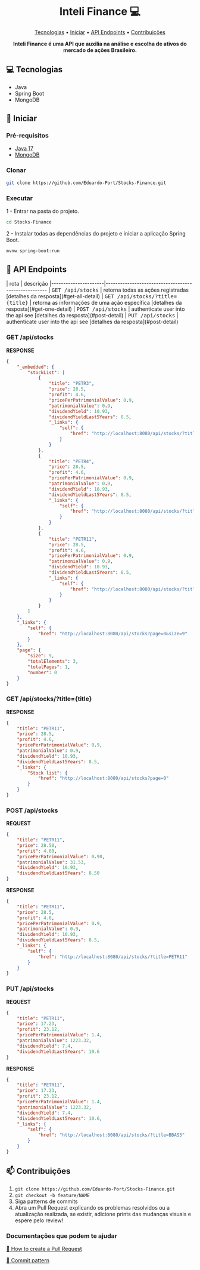 <h1 align="center" style="font-weight: bold;">Inteli Finance 💻</h1>

<p align="center">
 <a href="#tech">Tecnologias</a> • 
 <a href="#started">Iniciar</a> • 
 <a href="#routes">API Endpoints</a> •
 <a href="#contribute">Contribuições</a>
</p>

<p align="center">
    <b>Inteli Finance é uma API que auxilia na análise e escolha de ativos do mercado de ações Brasileiro.</b>
</p>

<h2 id="technologies">💻 Tecnologias</h2>

- Java
- Spring Boot
- MongoDB

<h2 id="started">🚀 Iniciar</h2>

<h3>Pré-requisitos</h3>

- [Java 17](https://www.oracle.com/java/technologies/javase/jdk17-archive-downloads.html)
- [MongoDB](https://www.mongodb.com/try/download/community)

<h3>Clonar</h3>

```bash
git clone https://github.com/Eduardo-Port/Stocks-Finance.git
```

<h3>Executar</h3>

1 - Entrar na pasta do projeto.

```bash
cd Stocks-Finance
```

2 - Instalar todas as dependências do projeto e iniciar a aplicação Spring Boot. 
```bash
mvnw spring-boot:run
```

<h2 id="routes">📍 API Endpoints</h2>
​
| rota               | descrição                                     
|----------------------|-----------------------------------------------------
| <kbd>GET /api/stocks</kbd>     | retorna todas as ações registradas [detalhes da resposta](#get-all-detail)
| <kbd>GET /api/stocks/?title={title}</kbd>     | retorna as informações de uma ação específica [detalhes da resposta](#get-one-detail)
| <kbd>POST /api/stocks</kbd>     | authenticate user into the api see [detalhes da resposta](#post-detail)
| <kbd>PUT /api/stocks</kbd>     | authenticate user into the api see [detalhes da resposta](#post-detail)

<h3 id="get-all-detail">GET /api/stocks</h3>

**RESPONSE**
```json
{
	"_embedded": {
		"stockList": [
			{
				"title": "PETR3",
				"price": 28.5,
				"profit": 4.6,
				"pricePerPatrimonialValue": 0.9,
				"patrimonialValue": 0.9,
				"dividendYield": 10.93,
				"dividendYieldLast5Years": 8.5,
				"_links": {
					"self": {
						"href": "http://localhost:8080/api/stocks/?title=PETR3"
					}
				}
			},
			{
				"title": "PETR4",
				"price": 28.5,
				"profit": 4.6,
				"pricePerPatrimonialValue": 0.9,
				"patrimonialValue": 0.9,
				"dividendYield": 10.93,
				"dividendYieldLast5Years": 8.5,
				"_links": {
					"self": {
						"href": "http://localhost:8080/api/stocks/?title=PETR4"
					}
				}
			},
			{
				"title": "PETR11",
				"price": 28.5,
				"profit": 4.6,
				"pricePerPatrimonialValue": 0.9,
				"patrimonialValue": 0.9,
				"dividendYield": 10.93,
				"dividendYieldLast5Years": 8.5,
				"_links": {
					"self": {
						"href": "http://localhost:8080/api/stocks/?title=PETR11"
					}
				}
			}
		]
	},
	"_links": {
		"self": {
			"href": "http://localhost:8080/api/stocks?page=0&size=9"
		}
	},
	"page": {
		"size": 9,
		"totalElements": 3,
		"totalPages": 1,
		"number": 0
	}
}
```

<h3 id="get-one-detail">GET /api/stocks/?title={title}</h3>

**RESPONSE**
```json
{
	"title": "PETR11",
	"price": 28.5,
	"profit": 4.6,
	"pricePerPatrimonialValue": 0.9,
	"patrimonialValue": 0.9,
	"dividendYield": 10.93,
	"dividendYieldLast5Years": 8.5,
	"_links": {
		"Stock list": {
			"href": "http://localhost:8080/api/stocks?page=0"
		}
	}
}
```

<h3 id="post-detail">POST /api/stocks</h3>

**REQUEST**
```json
{
	"title": "PETR11",
	"price": 28.50,
	"profit": 4.60,
	"pricePerPatrimonialValue": 0.90,
	"patrimonialValue": 31.53,
	"dividendYield": 10.93,
	"dividendYieldLast5Years": 8.50
}
```

**RESPONSE**
```json
{
	"title": "PETR11",
	"price": 28.5,
	"profit": 4.6,
	"pricePerPatrimonialValue": 0.9,
	"patrimonialValue": 0.9,
	"dividendYield": 10.93,
	"dividendYieldLast5Years": 8.5,
	"_links": {
		"self": {
			"href": "http://localhost:8080/api/stocks/?title=PETR11"
		}
	}
}
```

<h3 id="put-detail">PUT /api/stocks</h3>

**REQUEST**
```json
{
	"title": "PETR11",
	"price": 17.23,
	"profit": 23.12,
	"pricePerPatrimonialValue": 1.4,
	"patrimonialValue": 1223.32,
	"dividendYield": 7.4,
	"dividendYieldLast5Years": 10.6
}
```

**RESPONSE**
```json
{
	"title": "PETR11",
	"price": 17.23,
	"profit": 23.12,
	"pricePerPatrimonialValue": 1.4,
	"patrimonialValue": 1223.32,
	"dividendYield": 7.4,
	"dividendYieldLast5Years": 10.6,
	"_links": {
		"self": {
			"href": "http://localhost:8080/api/stocks/?title=BBAS3"
		}
	}
}
```

<h2 id="contribute">📫 Contribuições</h2>

1. `git clone https://github.com/Eduardo-Port/Stocks-Finance.git`
2. `git checkout -b feature/NAME`
3. Siga patterns de commits
4. Abra um Pull Request explicando os problemas resolvidos ou a atualização realizada, se existir, adicione prints das mudanças visuais e espere pelo review!

<h3>Documentações que podem te ajudar</h3>

[📝 How to create a Pull Request](https://www.atlassian.com/br/git/tutorials/making-a-pull-request)

[💾 Commit pattern](https://gist.github.com/joshbuchea/6f47e86d2510bce28f8e7f42ae84c716)
